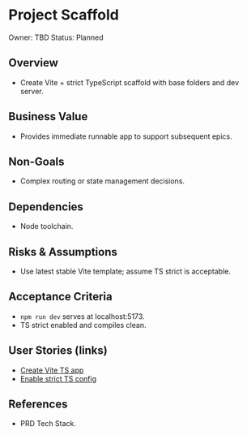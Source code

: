 # Project Scaffold

Owner: TBD
Status: Planned

## Overview
- Create Vite + strict TypeScript scaffold with base folders and dev server.

## Business Value
- Provides immediate runnable app to support subsequent epics.

## Non-Goals
- Complex routing or state management decisions.

## Dependencies
- Node toolchain.

## Risks & Assumptions
- Use latest stable Vite template; assume TS strict is acceptable.

## Acceptance Criteria
- `npm run dev` serves at localhost:5173.
- TS strict enabled and compiles clean.

## User Stories (links)
- [Create Vite TS app](./stories/create-vite-ts/story.md)
- [Enable strict TS config](./stories/strict-ts-config/story.md)

## References
- PRD Tech Stack.
